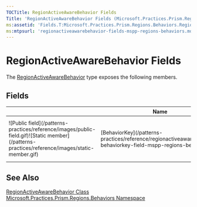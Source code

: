 ```yaml
---
TOCTitle: RegionActiveAwareBehavior Fields
Title: 'RegionActiveAwareBehavior Fields (Microsoft.Practices.Prism.Regions.Behaviors)'
ms:assetid: 'Fields.T:Microsoft.Practices.Prism.Regions.Behaviors.RegionActiveAwareBehavior'
ms:mtpsurl: 'regionactiveawarebehavior-fields-mspp-regions-behaviors.md'
---
```


# RegionActiveAwareBehavior Fields

The [RegionActiveAwareBehavior](/patterns-practices/reference/regionactiveawarebehavior-class-mspp-regions-behaviors) type exposes the following members.

## Fields

<table>
<thead>
<tr class="header">
<th> </th>
<th>Name</th>
<th>Description</th>
</tr>
</thead>
<tbody>
<tr class="odd">
<td>![Public field](/patterns-practices/reference/images/public-field.gif)![Static member](/patterns-practices/reference/images/static-member.gif)</td>
<td>[BehaviorKey](/patterns-practices/reference/regionactiveawarebehavior-behaviorkey-field-mspp-regions-behaviors)</td>
<td><div class="summary">
Name that identifies the [RegionActiveAwareBehavior](/patterns-practices/reference/regionactiveawarebehavior-class-mspp-regions-behaviors) behavior in a collection of [IRegionBehavior](/patterns-practices/reference/iregionbehavior-interface-mspp-regions).
</div></td>
</tr>
</tbody>
</table>

## See Also

[RegionActiveAwareBehavior Class](/patterns-practices/reference/regionactiveawarebehavior-class-mspp-regions-behaviors)  
[Microsoft.Practices.Prism.Regions.Behaviors Namespace](/patterns-practices/reference/mspp-regions-behaviors-namespace)  